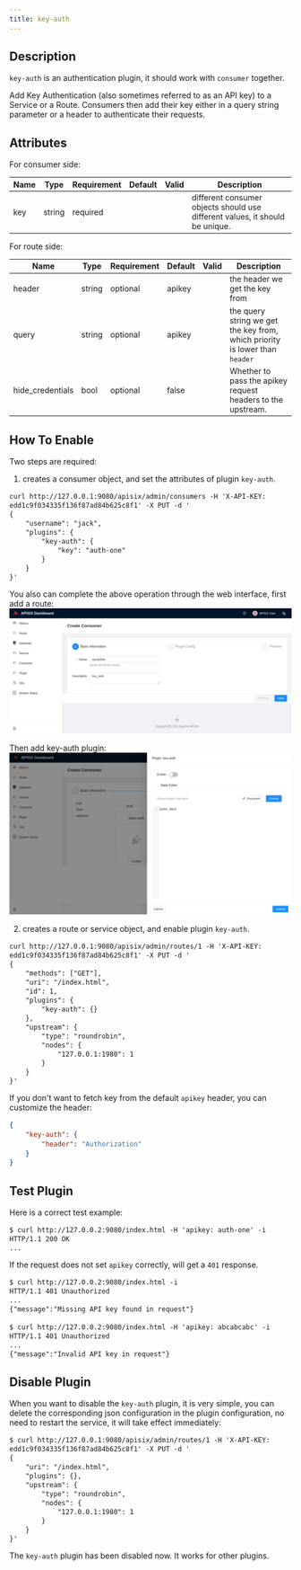 ```yaml
---
title: key-auth
---
```


<!--
#
# Licensed to the Apache Software Foundation (ASF) under one or more
# contributor license agreements.  See the NOTICE file distributed with
# this work for additional information regarding copyright ownership.
# The ASF licenses this file to You under the Apache License, Version 2.0
# (the "License"); you may not use this file except in compliance with
# the License.  You may obtain a copy of the License at
#
#     http://www.apache.org/licenses/LICENSE-2.0
#
# Unless required by applicable law or agreed to in writing, software
# distributed under the License is distributed on an "AS IS" BASIS,
# WITHOUT WARRANTIES OR CONDITIONS OF ANY KIND, either express or implied.
# See the License for the specific language governing permissions and
# limitations under the License.
#
-->

## Description

`key-auth` is an authentication plugin, it should work with `consumer` together.

Add Key Authentication (also sometimes referred to as an API key) to a Service or a Route. Consumers then add their key either in a query string parameter or a header to authenticate their requests.

## Attributes

For consumer side:

| Name | Type   | Requirement | Default | Valid | Description                                                                  |
| ---- | ------ | ----------- | ------- | ----- | ---------------------------------------------------------------------------- |
| key  | string | required    |         |       | different consumer objects should use different values, it should be unique. |

For route side:

| Name | Type   | Requirement | Default | Valid | Description                                                                  |
| ---- | ------ | ----------- | ------- | ----- | ---------------------------------------------------------------------------- |
| header  | string | optional    | apikey        |       | the header we get the key from |
| query   | string | optional    | apikey        |       | the query string we get the key from, which priority is lower than `header` |
| hide_credentials   | bool | optional    | false        |       | Whether to pass the apikey request headers to the upstream. |

## How To Enable

Two steps are required:

1. creates a consumer object, and set the attributes of plugin `key-auth`.

```shell
curl http://127.0.0.1:9080/apisix/admin/consumers -H 'X-API-KEY: edd1c9f034335f136f87ad84b625c8f1' -X PUT -d '
{
    "username": "jack",
    "plugins": {
        "key-auth": {
            "key": "auth-one"
        }
    }
}'
```

You also can complete the above operation through the web interface, first add a route:
![create a consumer](../../../assets/images/plugin/key-auth-1.png)

Then add key-auth plugin:
![enable key-auth plugin](../../../assets/images/plugin/key-auth-2.png)

2. creates a route or service object, and enable plugin `key-auth`.

```shell
curl http://127.0.0.1:9080/apisix/admin/routes/1 -H 'X-API-KEY: edd1c9f034335f136f87ad84b625c8f1' -X PUT -d '
{
    "methods": ["GET"],
    "uri": "/index.html",
    "id": 1,
    "plugins": {
        "key-auth": {}
    },
    "upstream": {
        "type": "roundrobin",
        "nodes": {
            "127.0.0.1:1980": 1
        }
    }
}'
```

If you don't want to fetch key from the default `apikey` header, you can customize the header:

```json
{
    "key-auth": {
        "header": "Authorization"
    }
}
```

## Test Plugin

Here is a correct test example:

```shell
$ curl http://127.0.0.2:9080/index.html -H 'apikey: auth-one' -i
HTTP/1.1 200 OK
...
```

If the request does not set `apikey` correctly, will get a `401` response.

```shell
$ curl http://127.0.0.2:9080/index.html -i
HTTP/1.1 401 Unauthorized
...
{"message":"Missing API key found in request"}

$ curl http://127.0.0.2:9080/index.html -H 'apikey: abcabcabc' -i
HTTP/1.1 401 Unauthorized
...
{"message":"Invalid API key in request"}
```

## Disable Plugin

When you want to disable the `key-auth` plugin, it is very simple,
 you can delete the corresponding json configuration in the plugin configuration,
  no need to restart the service, it will take effect immediately:

```shell
$ curl http://127.0.0.1:9080/apisix/admin/routes/1 -H 'X-API-KEY: edd1c9f034335f136f87ad84b625c8f1' -X PUT -d '
{
    "uri": "/index.html",
    "plugins": {},
    "upstream": {
        "type": "roundrobin",
        "nodes": {
            "127.0.0.1:1980": 1
        }
    }
}'
```

The `key-auth` plugin has been disabled now. It works for other plugins.
